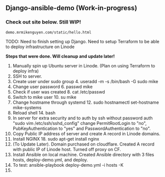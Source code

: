## Django-ansible-demo (Work-in-progress)

### Check out site below. Still WIP!

```
demo.mrmikenguyen.com/static/hello.html
```

TODO: Need to finish setting up Django. Need to setup Terraform to be able to deploy infrastructure on Linode

**Steps that were done. Will cleanup and update later!**
1. Manually spin up Ubuntu server in Linode. (Plan on using Terraform to deploy infra)
2. SSH to server.
3. Create user under sudo group
   4. useradd -m -s /bin/bash -G sudo mike
5. Change user password
   6. passwd mike
7. Check if user was created
   8. cat /etc/passwd
9. Switch to mike user
   10. su mike
11. Change hostname through systemd
    12. sudo hostnamectl set-hostname mike-systems
13. Reload shell
    14. bash
15. In server for extra security and to auth by ssh without password auth "sudo vim /etc/ssh/sshd_config" change PermitRootLogin to "no", PubKeyAuthentication to "yes" and PasswordAuthentication to "no".
16. Copy Public IP address of server and create A record in Linode domains.
17. Install NGINX
    18. sudo apt-get install nginx
19. (To Update Later). Domain purchased on cloudflare. Created A record with public IP of Linode host. Turned off proxy on CF.
20. Install Ansible on local machine. Created Ansible directory with 3 files hosts, deploy-demo.yml, and deploy.
21. To test: ansible-playbook deploy-demo.yml -i hosts -K
22. 